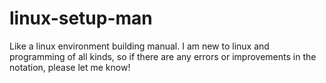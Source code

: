 # linux-setup-man
Like a linux environment building manual.
I am new to linux and programming of all kinds, so if there are any errors or improvements in the notation, please let me know!
